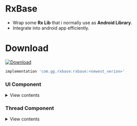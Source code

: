 # RxBase
- Wrap some **Rx Lib** that i normally use as **Android Library**.
- Integrate into android app efficiently.

# Download

[ ![Download](https://api.bintray.com/packages/ggg1234567/maven/rxbase/images/download.svg) ](https://bintray.com/ggg1234567/maven/rxbase/_latestVersion)

```gradle
implementation 'com.gg.rxbase:rxbase:<newest_verion>'
```



### UI Component

<details>

<summary>View contents</summary>

* [`RxBaseActivity`](#rxbaseactivity)

#### RxBaseActivity

```java

import com.gg.rxbase.ui.RxBaseActivity;
import com.trello.navi2.Event;
import com.trello.rxlifecycle2.android.ActivityEvent;

public class XXXActivity extends RxBaseActivity {
    
    public XXXActivity() {
        
            /*
                no override oncreate() onResume ... if using  super.naviObserve(Event.XXX)
             */
        
            super.naviObserve(Event.CREATE).subscribe(new Consumer<Bundle>() {
                @Override
                public void accept(Bundle bundle) throws Exception {
                    setContentView(R.layout.main);
                }
            });
    
            // Counter that operates on screen only while resumed; automatically ends itself on destroy
            super.naviObserve(Event.RESUME)
                    .flatMap(new Function<Object, Observable<Long>>() {
    
                        @Override
                        public Observable<Long> apply(Object v) {
                            return Observable.interval(1, TimeUnit.SECONDS)
                                    .takeUntil(naviObserve(Event.PAUSE));
                        }
                    })
                    .compose(this.<Long>bindUntilEvent(ActivityEvent.DESTROY))
                    .startWith(-1L)
                    .observeOn(RxSchedulers.mainThread())
                    .subscribe(new Consumer<Long>() {
                        @Override
                        public void accept(Long count) {
                        }
                    });
        }
}

```

</details>


### Thread Component

<details>

<summary>View contents</summary>

* [RxSchedulers](#rxschedulers)

#### RxSchedulers

```java
RxSchedulers.mainThread()
RxSchedulers.io()
RxSchedulers.single()
RxSchedulers.newThread()
RxSchedulers.computation()
RxSchedulers.trampoline()
RxSchedulers.from(Looper looper)
RxSchedulers.from(Executor executor)
```

</details>
